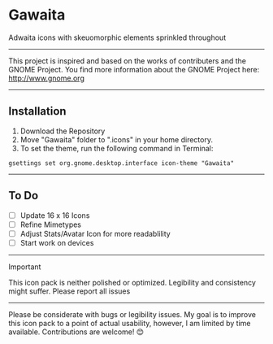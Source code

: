 # Gawaita
Adwaita icons with skeuomorphic elements sprinkled throughout

---

This project is inspired and based on the works of contributers and the GNOME Project. 
You find more information about the GNOME Project here: http://www.gnome.org

---
## Installation 
1. Download the Repository 
2. Move "Gawaita" folder to ".icons" in your home directory.
3. To set the theme, run the following command in Terminal:

```
gsettings set org.gnome.desktop.interface icon-theme "Gawaita"
```

---

## To Do
- [ ] Update 16 x 16 Icons
- [ ] Refine Mimetypes
- [ ] Adjust Stats/Avatar Icon for more readablility
- [ ] Start work on devices

---

> [!IMPORTANT]
> This icon pack is neither polished or optimized.
> Legibility and consistency might suffer. Please report all issues

---

Please be considerate with bugs or legibility issues. 
My goal is to improve this icon pack to a point of actual usability, however, I am limited by time available.
Contributions are welcome! :blush:
